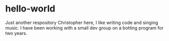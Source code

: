 # hello-world
Just another respository
Christopher here, I like writing code and singing music.
I have been working with a small dev group on a botting program for two years.
